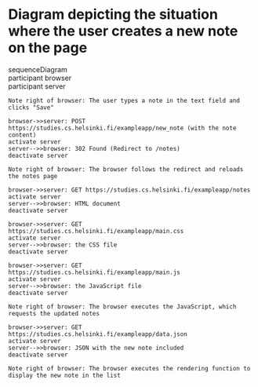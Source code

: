 # Diagram depicting the situation where the user creates a new note on the page  

sequenceDiagram  
    participant browser  
    participant server  

    Note right of browser: The user types a note in the text field and clicks "Save"

    browser->>server: POST https://studies.cs.helsinki.fi/exampleapp/new_note (with the note content)
    activate server
    server-->>browser: 302 Found (Redirect to /notes)
    deactivate server

    Note right of browser: The browser follows the redirect and reloads the notes page

    browser->>server: GET https://studies.cs.helsinki.fi/exampleapp/notes
    activate server
    server-->>browser: HTML document
    deactivate server

    browser->>server: GET https://studies.cs.helsinki.fi/exampleapp/main.css
    activate server
    server-->>browser: the CSS file
    deactivate server

    browser->>server: GET https://studies.cs.helsinki.fi/exampleapp/main.js
    activate server
    server-->>browser: the JavaScript file
    deactivate server

    Note right of browser: The browser executes the JavaScript, which requests the updated notes

    browser->>server: GET https://studies.cs.helsinki.fi/exampleapp/data.json
    activate server
    server-->>browser: JSON with the new note included
    deactivate server

    Note right of browser: The browser executes the rendering function to display the new note in the list
